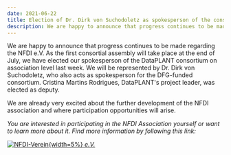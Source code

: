 ```yaml
---
date: 2021-06-22
title: Election of Dr. Dirk von Suchodoletz as spokesperson of the consortium according to the statutes of NFDI e.V.
description: We are happy to announce that progress continues to be made regarding the NFDI e.V. As the first consortial assembly will take place at the end of July, we have elected our spokesperson of the DataPLANT consortium on association level last week. We will be represented by Dr. Dirk von Suchodoletz, who also acts as spokesperson for the DFG-funded consortium. Cristina Martins Rodrigues, DataPLANT's project leader, was elected as deputy ...
---
```


We are happy to announce that progress continues to be made regarding the NFDI e.V. As the first consortial assembly will take place at the end of July, we have elected our spokesperson of the DataPLANT consortium on association level last week. We will be represented by Dr. Dirk von Suchodoletz, who also acts as spokesperson for the DFG-funded consortium. Cristina Martins Rodrigues, DataPLANT's project leader, was elected as deputy.

We are already very excited about the further development of the NFDI association and where participation opportunities will arise.

*You are interested in participating in the NFDI Association yourself or want to learn more about it. Find more information by following this link:*

[![NFDI-Verein](/src/assets/images/branding/NFDI.svg "Infratalk"){width=5%}](https://www.nfdi.de/verein/)[ *e.V.*](https://www.nfdi.de/verein/)



